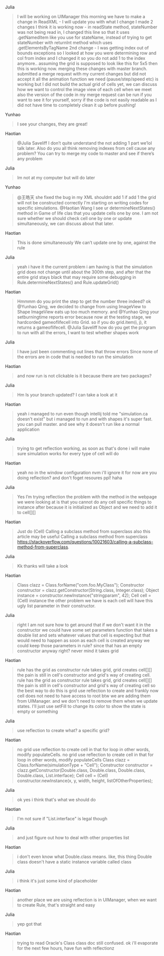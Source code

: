Julia
>I will be working on UIManager this morning
 we have to make a change in ReadXML - I will update you with what I change
 I made 2 changes I think it is working now - in readState method, stateNumber was not being read in, I changed this line so that it uses .getNamedItem like you use for stateName, instead of trying to get stateNumber with returnInt method which uses .getElementsByTagName
 2nd change - I was getting index out of bounds exceptions so I looked at how you were determining row and col from index and I changed it so you do not add 1 to the index anymore.. assuming the grid is supposed to look like this for 5x5 then this is working now. merging these changes with master branch. submitted a merge request with my current changes but did not accept it
                                                                                                                                                                                                                                                                                                                  all the animation function we need (pause/step/speed etc) is working but I did not build the actual grid of cells yet, we can discuss how we want to control the image view of each cell when we meet
                                                                                                                                                                                                                                                                                                                  also the version of the code in my merge request can be run if you want to see it for yourself, sorry if the code is not easily readable as I did not have time to completely clean it up before pushing!

Yunhao
>I see your changes, they are great!

Haotian
>@Julia Saveliff I don’t quite understand the not adding 1 part we’lol talk later. Also do you all think removing indexes from cell cause any problem?
 You can try to merge my code to master and see if there’s any problem

Julia
>Im not at my computer but will do later

Yunhao
>@王皓天 she fixed the bug in my XML shouldnt add 1 if add 1 the grid will not be constructed correctly
 I'm starting on writing codes for specific simulations. @Haotian Wang I see ur determineNextStates() method in Game of life clas that you update cells one by one.
 I am not sure whether we should check cell one by one or update simultaneously, we can discuss about that later.

Haotian
>This is done simultaneously
 We can’t update one by one, against the rule

Julia
>yeah i have it
 the current problem i am having is that the simulation grid does not change until about the 300th step, and after that the entire grid stays black
 that may require some debugging in Rule.determineNextStates() and Rule.updateGrid()

Haotian
>Hmmmm do you print the step to get the number three indeed? ok @Yunhao  Qing, we decided to change from using ImageView to Shape
                                                             ImageView eats up too much memory. and @Yunhao  Qing your setburningtime reports error
                                                                                                because now at the testing stage, we hardcorded gameoflifecell into Grid. so if you do grid.item(i, j), it returns a gameoflifecell. @Julia Saveliff how do you get the program to run with all the errors, I want to test whether shapes work

Julia
>I have just been commenting out lines that throw errors
 Since none of the errors are in code that is needed to run the simulation

Haotian
>and now run is not clickable
 is it because there are two packages?

Julia
>Hm
 Is your branch updated? I can take a look at it

Haotian
>yeah
 i managed to run even though intellij told me "simulation.ca doesn't exist"
 but i managed to run
 and
 with shapes it's super fast. you can pull master. and see why it doesn't run like a normal application

Julia
>trying to get reflection working, as soon as that's done i will make sure simulation works for every type of cell
 will do

Haotian
>yeah
 no
 in the window configuration
 nvm i'll ignore it for now
 are you doing reflection?
 and don't foget resoures ppl! haha

Julia
>Yes I’m trying reflection
 the problem with the method in the webpage we were looking at is that you cannot do any cell specific things to instance after because it is initialized as Object
 and we need to add it to cell[][]

Haotian
>Just do
 (Cell)
 Calling a subclass method from superclass
 also this article may be useful
 Calling a subclass method from superclass
 https://stackoverflow.com/questions/10021603/calling-a-subclass-method-from-superclass.

Julia
>Kk thanks will take a look

Haotian
>Class<?> clazz = Class.forName("com.foo.MyClass");
 Constructor<?> constructor = clazz.getConstructor(String.class, Integer.class);
 Object instance = constructor.newInstance("stringparam", 42);
 Cell cell = (Cell) instance
 the other problem we have is each cell will have this ugly list<Double> parameter in their constructor.

Julia
>right
 I am not sure how to get around that
 if we don't want it in the constructor we could have some set parameters function that takes a double list and sets whatever values that cell is expecting
 but that would need to happen as soon as each cell is created anyway
 we could keep those parameters in rule?
 since that has an empty constructor anyway right?
 never mind it takes grid

Haotian
>rule has the grid as constructor
 rule takes grid, grid creates cell[][]
 the pain is still in cell's constructor and grid's way of creating cell. rule has the grid as constructor
                                                                          rule takes grid, grid creates cell[][]
                                                                          the pain is still in cell's constructor and grid's way of creating cell
                                                                          so the best way to do this is  grid use reflection to create
                                                                          and frankly now cell does not need to have access to root btw
                                                                          we are adding them from UIManager. and we don't need to remove them when we update states. I'll just use setFill to change its color to show the state is empty or something

Julia
>use reflection to create what? a specific grid?

Haotian
>no grid use reflection to create cell in that for loop
 in other words, modify populateCells. no grid use reflection to create cell in that for loop
                                       in other words, modify populateCells
                                       Class<?> clazz = Class.forName(simulationType + "Cell");
                                       Constructor<?> constructor = clazz.getConstructor(Double.class, Double.class, Double.class, Double.class, List.interface);
                                       Cell cell = (Cell) constructor.newInstance(x, y, width, height, listOfOtherProperties);

Julia
>ok yes i think that's what we should do

Haotian
>I'm not sure if "List.interface" is legal though

Julia
>and just figure out how to deal with other properties list

Haotian
>i don't even know what Double.class means. like, this thing Double class
                                            doesn't have a static instance variable called class

Julia
>i think it's just some kind of placeholder

Haotian
>another place we are using reflection is in UIManager, when we want to create Rule, that's straight and easy

Julia
>yep got that

Haotian
>trying to read Oracle's Class class doc
 still confused. ok i'll evaporate for the next few hours, have fun with reflectionz
